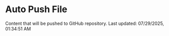 # Auto Push File

Content that will be pushed to GitHub repository.
Last updated: 07/29/2025, 01:34:51 AM